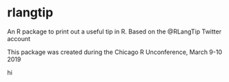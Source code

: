 # rlangtip

An R package to print out a useful tip in R. Based on the @RLangTip Twitter account

This package was created during the Chicago R Unconference, March 9-10 2019

hi